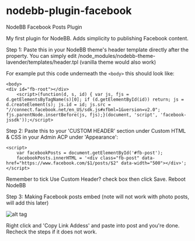 # nodebb-plugin-facebook
NodeBB Facebook Posts Plugin

My first plugin for NodeBB. Adds simplicity to publishing Facebook content.

Step 1:
Paste this in your NodeBB theme's header template directly after the <body> property. 
You can simply edit /node_modules/nodebb-theme-lavender/templates/header.tpl (vanilla theme would also work)

For example put this code underneath the ``<body>`` this should look like:
```
<body>
<div id="fb-root"></div>
	<script>(function(d, s, id) { var js, fjs = d.getElementsByTagName(s)[0]; if (d.getElementById(id)) return; js = d.createElement(s); js.id = id; js.src = "//connect.facebook.net/en_US/sdk.js#xfbml=1&version=v2.0"; fjs.parentNode.insertBefore(js, fjs);}(document, 'script', 'facebook-jssdk'));</script>
```

Step 2:
Paste this to your 'CUSTOM HEADER' section under Custom HTML & CSS in your Admin ACP under 'Appearance':
```
<script>
    var facebookPosts = document.getElementById('#fb-post');
    facebookPosts.innerHTML = '<div class="fb-post" data-href="https://www.facebook.com/$1/posts/$2" data-width="500"></div>';
</script>
```
Remember to tick Use Custom Header? check box then click Save. Reboot NodeBB

Step 3:
Making Facebook posts embed (note will not work with photo posts, will add this later)

![alt tag](https://github.com/highkick05/nodebb-plugin-facebook/blob/master/facebook-plugin.jpg)

Right click and 'Copy Link Addess' and paste into post and you're done. Recheck the steps if it does not work.


